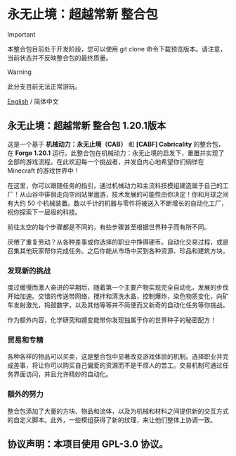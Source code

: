 # 永无止境：超越常新 整合包

> [!IMPORTANT]
> 本整合包目前处于开发阶段，您可以使用 git clone 命令下载预览版本。请注意，当前状态并不反映整合包的最终质量。

> [!WARNING]
> 此分支目前无法正常游玩。

[English](README.md) / 简体中文

## 永无止境：超越常新 整合包 1.20.1版本

这是一个基于 **机械动力：永无止境（CAB）** 和 **[CABF] Cabricality** 的整合包，在 **Forge 1.20.1** 运行。此整合包在机械动力：永无止境的启发下，重置并实现了全部的游戏流程。在此欢迎每一个挑战者，并发自内心地希望你们徜徉在 Minecraft 的游戏世界中！

在这里，你可以跟随任务的指引，通过机械动力和主流科技模组建造属于自己的工厂！从山谷中徘徊走向空间站里遨游，技术发展的可能性由你决定！你和月球之间有大约 50 个机械装置。数以千计的机器与零件将被送入不断增长的自动化工厂，祝你探索下一层级的科技。

前往太空的每个步骤都是不同的，有些步骤甚至根据世界种子而有所不同。

厌倦了重复劳动？从各种差事或你选择的职业中挣得硬币。自动化交易过程，或是召集其他玩家帮你完成任务。之后你能从市场中买到各种资源、珍品和建筑方块。

### 发现新的挑战

度过缓慢而激人奋进的早期后，随着第一个主要产物实现完全自动化，发展的步伐开始加速。交错的传送带网络，搅拌和清洗水晶，控制爆炸，染色物质变化，向矿车发射激光，捣鼓数字，以及其他等等并不简便而又新奇的自动化任务等你挑战。

作为额外内容，化学研究和嬗变能带你发现独属于你的世界种子的秘密配方！

### 贸易和专精

各种各样的物品可以买卖，这是整合包中显著改变游戏体验的机制。选择职业并完成差事，将让你可以购买自己偏爱的资源而不是干烦人的苦工。交易机制可通过任务界面访问，并且允许精妙的自动化。

### 额外的努力

整合包添加了大量的方块、物品和流体，以及为机械和材料之间提供新的交互方式的自定义脚本。此外，一些模组获得了新的纹理，来让他们整体上协调一致。

## 协议声明：本项目使用 GPL-3.0 协议。